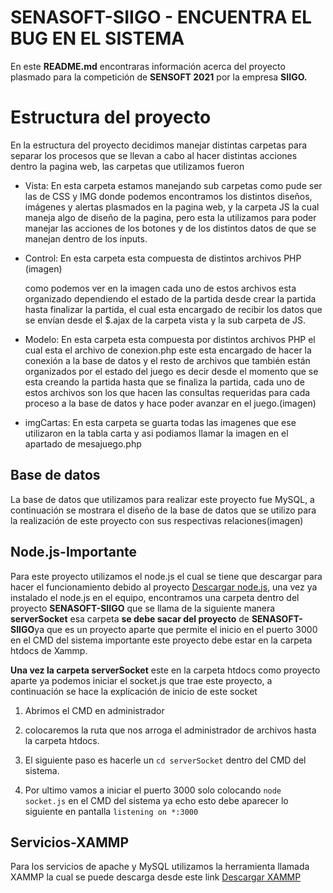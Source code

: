 # SENASOFT-SIIGO - ENCUENTRA EL BUG EN EL SISTEMA

En este **README.md** encontraras información acerca del proyecto plasmado para la competición de **SENSOFT 2021** por la empresa **SIIGO.** 


# Estructura del proyecto

En la estructura del proyecto decidimos manejar distintas carpetas para separar los procesos que se llevan a cabo al hacer distintas acciones dentro la pagina web, las carpetas que utilizamos fueron 

 - Vista: En esta carpeta estamos manejando sub carpetas como pude ser las de CSS y IMG donde podemos encontramos los distintos diseños, imágenes y alertas plasmados en la pagina web, y la carpeta JS la cual maneja algo de diseño de la pagina, pero esta la utilizamos para poder manejar las acciones de los botones  y de los distintos datos de que se manejan dentro de los inputs.
 
 - Control: En esta carpeta esta compuesta de distintos archivos PHP (imagen)

   como podemos ver en la imagen cada uno de estos archivos esta organizado dependiendo el estado de la partida desde crear la partida hasta finalizar la partida, el cual esta encargado de recibir los datos que se envían desde el $.ajax de la carpeta vista y la sub carpeta de   JS.
 - Modelo: En esta carpeta esta compuesta por distintos archivos PHP el cual esta el archivo de conexion.php este esta encargado de hacer la conexión a la base de datos y el resto de archivos que también están organizados por el estado del juego es decir desde el momento que se esta creando la partida hasta que se finaliza la partida, cada uno de estos archivos son los que hacen las consultas requeridas para cada proceso a la base de datos y hace poder avanzar en el juego.(imagen)
  - imgCartas: En esta carpeta se guarta todas las imagenes que ese utilizaron en la tabla carta y asi podiamos llamar la imagen en el apartado de mesajuego.php 

## Base de datos

La base de datos que utilizamos para realizar este proyecto fue MySQL, a continuación se mostrara el diseño de la base de datos que se utilizo para la realización de este proyecto con sus respectivas relaciones(imagen)

## Node.js-Importante

Para este proyecto utilizamos el node.js el cual se tiene que descargar para hacer el funcionamiento debido al proyecto [Descargar node.js](https://nodejs.org/es/), una vez ya instalado el node.js en el equipo, encontramos una carpeta dentro del proyecto **SENASOFT-SIIGO** que se llama de la siguiente manera **serverSocket** esa carpeta **se debe sacar del proyecto** de **SENASOFT-SIIGO**ya que es un proyecto aparte que permite el inicio en el puerto 3000 en el CMD del sistema importante este proyecto debe estar en la carpeta htdocs de Xammp.

**Una vez la carpeta serverSocket** este en la carpeta htdocs como proyecto aparte ya podemos iniciar el socket.js que trae este proyecto, a continuación se hace la explicación de inicio de este socket

 1. Abrimos el CMD en administrador

 2. colocaremos la ruta que nos arroga el administrador de archivos hasta la carpeta htdocs.
  
 3. El siguiente paso es hacerle un `cd serverSocket` dentro del CMD del sistema. 
 
 5. Por ultimo vamos a iniciar el puerto 3000 solo colocando `node socket.js` en el CMD del sistema ya echo esto debe aparecer lo siguiente en pantalla `listening on *:3000`

 ## Servicios-XAMMP

Para los servicios de apache y MySQL utilizamos la herramienta llamada XAMMP la cual se puede descarga desde este link [Descargar XAMMP](https://www.apachefriends.org/es/index.html)










































